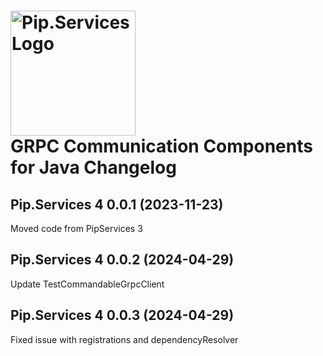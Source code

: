 # <img src="https://uploads-ssl.webflow.com/5ea5d3315186cf5ec60c3ee4/5edf1c94ce4c859f2b188094_logo.svg" alt="Pip.Services Logo" width="200"> <br/> GRPC Communication Components for Java Changelog

## <a name="0.0.1"></a>Pip.Services 4 0.0.1 (2023-11-23)
Moved code from PipServices 3

## <a name="0.0.2"></a>Pip.Services 4 0.0.2 (2024-04-29)
Update TestCommandableGrpcClient

## <a name="0.0.3"></a>Pip.Services 4 0.0.3 (2024-04-29)
Fixed issue with registrations and dependencyResolver


